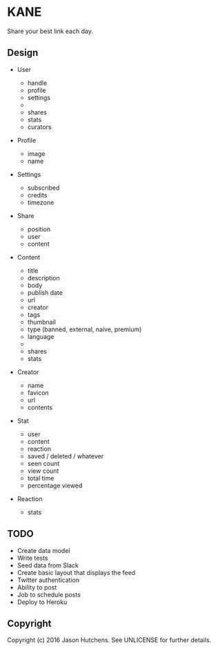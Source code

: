 KANE
====

Share your best link each day.

Design
------

* User
  + handle
  + profile
  + settings
  +
  + shares
  + stats
  + curators

* Profile
  + image
  + name

* Settings
  + subscribed
  + credits
  + timezone

* Share
  + position
  + user
  + content

* Content
  + title
  + description
  + body
  + publish date
  + url
  + creator
  + tags
  + thumbnail
  + type (banned, external, naive, premium)
  + language
  +
  + shares
  + stats

* Creator
  + name
  + favicon
  + url
  + contents

* Stat
  + user
  + content
  + reaction
  + saved / deleted / whatever
  + seen count
  + view count
  + total time
  + percentage viewed

* Reaction
  + stats

TODO
----

* Create data model
* Write tests
* Seed data from Slack
* Create basic layout that displays the feed
* Twitter authentication
* Ability to post
* Job to schedule posts
* Deploy to Heroku

Copyright
---------

Copyright (c) 2016 Jason Hutchens. See UNLICENSE for further details.
